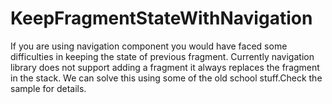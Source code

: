 # KeepFragmentStateWithNavigation
If you are using navigation component you would have faced some difficulties in keeping the state of previous fragment.
Currently navigation library does not support adding a fragment it always replaces the fragment in the stack.
We can solve this using some of the old school stuff.Check the sample for details.
